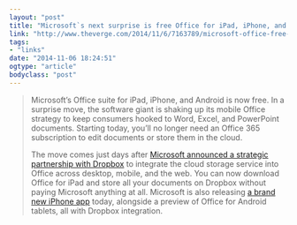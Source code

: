 ```yaml
---
layout: "post"
title: "Microsoft`s next surprise is free Office for iPad, iPhone, and Android"
link: "http://www.theverge.com/2014/11/6/7163789/microsoft-office-free-for-ipad-iphone-android"
tags: 
- "links"
date: "2014-11-06 18:24:51"
ogtype: "article"
bodyclass: "post"
---
```


> Microsoft’s Office suite for iPad, iPhone, and Android is now free. In a surprise move, the software giant is shaking up its mobile Office strategy to keep consumers hooked to Word, Excel, and PowerPoint documents. Starting today, you’ll no longer need an Office 365 subscription to edit documents or store them in the cloud.
> 
>  The move comes just days after [Microsoft announced a strategic partnership with Dropbox](http://www.theverge.com/2014/11/4/7153975/dropbox-microsoft-partnership-microsoft-office) to integrate the cloud storage service into Office across desktop, mobile, and the web. You can now download Office for iPad and store all your documents on Dropbox without paying Microsoft anything at all. Microsoft is also releasing [a brand new iPhone app](http://www.theverge.com/2014/11/6/7166589/office-for-android-tablets-preview) today, alongside a preview of Office for Android tablets, all with Dropbox integration.